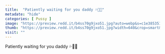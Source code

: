 ```yaml
---
title:  "Patiently waiting for you daddy 💦🍆😈"
metadate: "hide"
categories: [ Pussy ]
image: "https://preview.redd.it/b4ss70g9jxo51.jpg?auto=webp&s=c1e3853518fc059456efbc859af46a6c32c611e3"
thumb: "https://preview.redd.it/b4ss70g9jxo51.jpg?width=640&crop=smart&auto=webp&s=b211b792d72b55f343d1966b206f1d586abf568e"
visit: ""
---
```

Patiently waiting for you daddy 💦🍆😈
